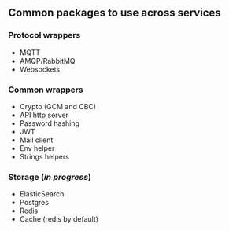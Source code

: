 ## Common packages to use across services

### Protocol wrappers
* MQTT
* AMQP/RabbitMQ
* Websockets

### Common wrappers
* Crypto (GCM and CBC)
* API http server
* Password hashing
* JWT
* Mail client
* Env helper
* Strings helpers

### Storage (*in progress*)
* ElasticSearch
* Postgres
* Redis
* Cache (redis by default)
